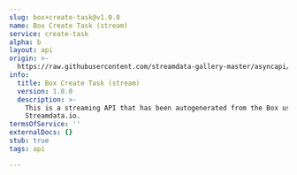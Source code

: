 ```yaml
---
slug: box+create-task@v1.0.0
name: Box Create Task (stream)
service: create-task
alpha: b
layout: api
origin: >-
  https://raw.githubusercontent.com/streamdata-gallery-master/asyncapi/master/_listings/box/box-create-task-stream-async.md
info:
  title: Box Create Task (stream)
  version: 1.0.0
  description: >-
    This is a streaming API that has been autogenerated from the Box using
    Streamdata.io.
termsOfService: ''
externalDocs: {}
stub: true
tags: api

---
```

